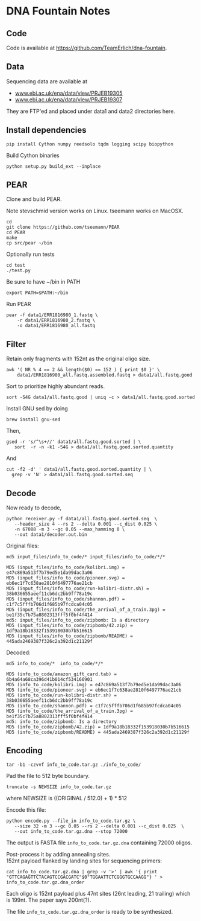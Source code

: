 # DNA Fountain Notes

## Code

Code is available at https://github.com/TeamErlich/dna-fountain. 

## Data

Sequencing data are available at 

* www.ebi.ac.uk/ena/data/view/PRJEB19305 
* www.ebi.ac.uk/ena/data/view/PRJEB19307

They are FTP'ed and placed under data1 and data2 directories here.

## Install dependencies

```
pip install Cython numpy reedsolo tqdm logging scipy biopython
```

Build Cython binaries

```
python setup.py build_ext --inplace
```

## PEAR

Clone and build PEAR.

Note stevschmid version works on Linux. tseemann works on MacOSX.

```
cd
git clone https://github.com/tseemann/PEAR
cd PEAR
make
cp src/pear ~/bin

```

Optionally run tests 


```
cd test
./test.py
```



Be sure to have ~/bin in PATH

```
export PATH=$PATH:~/bin
```


Run PEAR

```
pear -f data1/ERR1816980_1.fastq \
    -r data1/ERR1816980_2.fastq \
    -o data1/ERR1816980_all.fastq
```

## Filter

Retain only fragments with 152nt as the original oligo size.

```
awk '( NR % 4 == 2 && length($0) == 152 ) { print $0 }' \
    data1/ERR1816980_all.fastq.assembled.fastq > data1/all.fastq.good
```

Sort to prioritize highly abundant reads.

```
sort -S4G data1/all.fastq.good | uniq -c > data1/all.fastq.good.sorted
```


Install GNU sed by doing

```
brew install gnu-sed
```

Then,

```
gsed -r 's/^\s+//' data1/all.fastq.good.sorted | \
   sort  -r -n -k1 -S4G > data1/all.fastq.good.sorted.quantity
```

And

```
cut -f2 -d' ' data1/all.fastq.good.sorted.quantity | \
  grep -v 'N' > data1/all.fastq.good.sorted.seq
```

## Decode

Now ready to decode,

```
python receiver.py -f data1/all.fastq.good.sorted.seq  \
   --header_size 4 --rs 2 --delta 0.001 --c_dist 0.025 \
   -n 67088 -m 3 --gc 0.05 --max_hamming 0 \
   --out data1/decoder.out.bin
```


Original files:

```
md5 input_files/info_to_code/* input_files/info_to_code/*/*

MD5 (input_files/info_to_code/kolibri.img) = e47c869a513f7b79ed5e1da99dac3a06
MD5 (input_files/info_to_code/pioneer.svg) = eb6ec1f7c638ae2810f6497776ae21cb
MD5 (input_files/info_to_code/run-kolibri-distr.sh) = 38b036655aeef11cb6dc2bb9ff78a19c
MD5 (input_files/info_to_code/shannon.pdf) = c1f7c5fffb706d1f685b97fcdca04c05
MD5 (input_files/info_to_code/the_arrival_of_a_train.3pg) = be1f35c7b75a8802313fff5f0bf4f414
md5: input_files/info_to_code/zipbomb: Is a directory
MD5 (input_files/info_to_code/zipbomb/42.zip) = 1df9a18b18332f153918030b7b516615
MD5 (input_files/info_to_code/zipbomb/README) = 445ada2469387f326c2a392d1c21129f
```

Decoded:

```
md5 info_to_code/*  info_to_code/*/*

MD5 (info_to_code/amazon_gift_card.tab) = 6b4a64a68ca396d41b014cf534166901
MD5 (info_to_code/kolibri.img) = e47c869a513f7b79ed5e1da99dac3a06
MD5 (info_to_code/pioneer.svg) = eb6ec1f7c638ae2810f6497776ae21cb
MD5 (info_to_code/run-kolibri-distr.sh) = 38b036655aeef11cb6dc2bb9ff78a19c
MD5 (info_to_code/shannon.pdf) = c1f7c5fffb706d1f685b97fcdca04c05
MD5 (info_to_code/the_arrival_of_a_train.3pg) = be1f35c7b75a8802313fff5f0bf4f414
md5: info_to_code/zipbomb: Is a directory
MD5 (info_to_code/zipbomb/42.zip) = 1df9a18b18332f153918030b7b516615
MD5 (info_to_code/zipbomb/README) = 445ada2469387f326c2a392d1c21129f
```


## Encoding

```
tar -b1 -czvvf info_to_code.tar.gz ./info_to_code/

```

Pad the file to 512 byte boundary.

```
truncate -s NEWSIZE info_to_code.tar.gz
```

where NEWSIZE is ((ORIGINAL / 512.0) + 1) * 512

Encode this file:

```
python encode.py --file_in info_to_code.tar.gz \
   --size 32 -m 3 --gc 0.05 --rs 2 --delta 0.001 --c_dist 0.025  \
   --out info_to_code.tar.gz.dna --stop 72000
```

The output is FASTA file `info_to_code.tar.gz.dna` containing 72000 oligos.

Post-process it by adding annealing sites.  
152nt payload flanked by landing sites for sequencing primers:

```
cat info_to_code.tar.gz.dna | grep -v '>' | awk '{ print "GTTCAGAGTTCTACAGTCCGACGATC"$0"TGGAATTCTCGGGTGCCAAGG"} ' > info_to_code.tar.gz.dna_order
```

Each oligo is 152nt payload plus 47nt sites (26nt leading, 21 trailing) 
which is 199nt.  The paper says 200nt(?).  

The file `info_to_code.tar.gz.dna_order` is ready to be synthesized.

